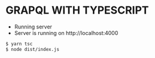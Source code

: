 # GRAPQL WITH TYPESCRIPT

- Running server
- Server is running on http://localhost:4000

```bash
$ yarn tsc
$ node dist/index.js
```
